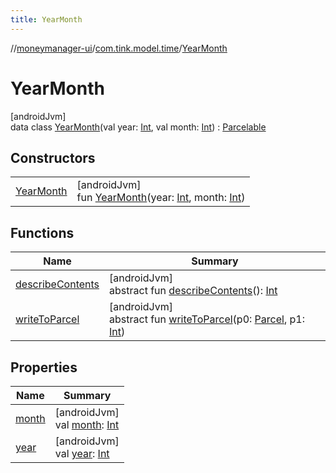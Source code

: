 ```yaml
---
title: YearMonth
---
```

//[moneymanager-ui](../../../index.html)/[com.tink.model.time](../index.html)/[YearMonth](index.html)



# YearMonth



[androidJvm]\
data class [YearMonth](index.html)(val year: [Int](https://kotlinlang.org/api/latest/jvm/stdlib/kotlin/-int/index.html), val month: [Int](https://kotlinlang.org/api/latest/jvm/stdlib/kotlin/-int/index.html)) : [Parcelable](https://developer.android.com/reference/kotlin/android/os/Parcelable.html)



## Constructors


| | |
|---|---|
| [YearMonth](-year-month.html) | [androidJvm]<br>fun [YearMonth](-year-month.html)(year: [Int](https://kotlinlang.org/api/latest/jvm/stdlib/kotlin/-int/index.html), month: [Int](https://kotlinlang.org/api/latest/jvm/stdlib/kotlin/-int/index.html)) |


## Functions


| Name | Summary |
|---|---|
| [describeContents](../../com.tink.service.provider/-provider-filter/index.html#-1578325224%2FFunctions%2F1000845458) | [androidJvm]<br>abstract fun [describeContents](../../com.tink.service.provider/-provider-filter/index.html#-1578325224%2FFunctions%2F1000845458)(): [Int](https://kotlinlang.org/api/latest/jvm/stdlib/kotlin/-int/index.html) |
| [writeToParcel](../../com.tink.service.provider/-provider-filter/index.html#-1754457655%2FFunctions%2F1000845458) | [androidJvm]<br>abstract fun [writeToParcel](../../com.tink.service.provider/-provider-filter/index.html#-1754457655%2FFunctions%2F1000845458)(p0: [Parcel](https://developer.android.com/reference/kotlin/android/os/Parcel.html), p1: [Int](https://kotlinlang.org/api/latest/jvm/stdlib/kotlin/-int/index.html)) |


## Properties


| Name | Summary |
|---|---|
| [month](month.html) | [androidJvm]<br>val [month](month.html): [Int](https://kotlinlang.org/api/latest/jvm/stdlib/kotlin/-int/index.html) |
| [year](year.html) | [androidJvm]<br>val [year](year.html): [Int](https://kotlinlang.org/api/latest/jvm/stdlib/kotlin/-int/index.html) |

